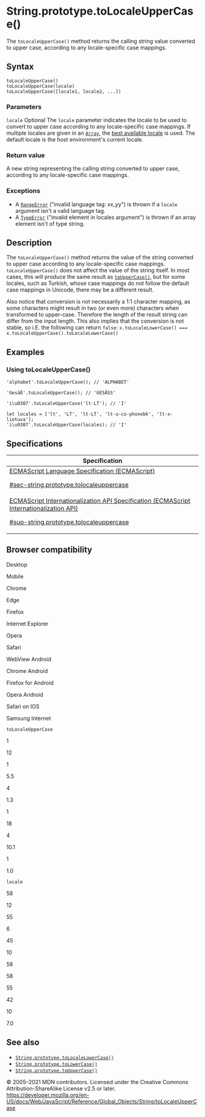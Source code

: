 # String.prototype.toLocaleUpperCase()

The `toLocaleUpperCase()` method returns the calling string value converted to upper case, according to any locale-specific case mappings.

## Syntax

    toLocaleUpperCase()
    toLocaleUpperCase(locale)
    toLocaleUpperCase([locale1, locale2, ...])

### Parameters

`locale` <span class="badge inline optional">Optional</span>
The `locale` parameter indicates the locale to be used to convert to upper case according to any locale-specific case mappings. If multiple locales are given in an [`Array`](../array), the [best available locale](https://tc39.github.io/ecma402/#sec-bestavailablelocale) is used. The default locale is the host environment's current locale.

### Return value

A new string representing the calling string converted to upper case, according to any locale-specific case mappings.

### Exceptions

-   A [`RangeError`](../rangeerror) ("invalid language tag: xx_yy") is thrown if a `locale` argument isn't a valid language tag.
-   A [`TypeError`](../typeerror) ("invalid element in locales argument") is thrown if an array element isn't of type string.

## Description

The `toLocaleUpperCase()` method returns the value of the string converted to upper case according to any locale-specific case mappings. `toLocaleUpperCase()` does not affect the value of the string itself. In most cases, this will produce the same result as [`toUpperCase()`](touppercase), but for some locales, such as Turkish, whose case mappings do not follow the default case mappings in Unicode, there may be a different result.

Also notice that conversion is not necessarily a 1:1 character mapping, as some characters might result in two (or even more) characters when transformed to upper-case. Therefore the length of the result string can differ from the input length. This also implies that the conversion is not stable, so i.E. the following can return `false`:
`x.toLocaleLowerCase() === x.toLocaleUpperCase().toLocaleLowerCase()`

## Examples

### Using toLocaleUpperCase()

    'alphabet'.toLocaleUpperCase(); // 'ALPHABET'

    'Gesäß'.toLocaleUpperCase(); // 'GESÄSS'

    'i\u0307'.toLocaleUpperCase('lt-LT'); // 'I'

    let locales = ['lt', 'LT', 'lt-LT', 'lt-u-co-phonebk', 'lt-x-lietuva'];
    'i\u0307'.toLocaleUpperCase(locales); // 'I'

## Specifications

<table>
<thead>
<tr class="header">
<th>Specification</th>
</tr>
</thead>
<tbody>
<tr class="odd">
<td>
<a href="https://tc39.es/ecma262/#sec-string.prototype.tolocaleuppercase">ECMAScript Language Specification (ECMAScript)
<br/>

<span class="small">#sec-string.prototype.tolocaleuppercase</span>
</a>
</td>
</tr>
<tr class="even">
<td>
<a href="https://tc39.es/ecma402/#sup-string.prototype.tolocaleuppercase">ECMAScript Internationalization API Specification (ECMAScript Internationalization API)
<br/>

<span class="small">#sup-string.prototype.tolocaleuppercase</span>
</a>
</td>
</tr>
</tbody>
</table>

## Browser compatibility

Desktop

Mobile

Chrome

Edge

Firefox

Internet Explorer

Opera

Safari

WebView Android

Chrome Android

Firefox for Android

Opera Android

Safari on IOS

Samsung Internet

`toLocaleUpperCase`

1

12

1

5.5

4

1.3

1

18

4

10.1

1

1.0

`locale`

58

12

55

6

45

10

58

58

55

42

10

7.0

## See also

-   [`String.prototype.toLocaleLowerCase()`](tolocalelowercase)
-   [`String.prototype.toLowerCase()`](tolowercase)
-   [`String.prototype.toUpperCase()`](touppercase)

© 2005–2021 MDN contributors.
Licensed under the Creative Commons Attribution-ShareAlike License v2.5 or later.
<a href="https://developer.mozilla.org/en-US/docs/Web/JavaScript/Reference/Global_Objects/String/toLocaleUpperCase" class="_attribution-link">https://developer.mozilla.org/en-US/docs/Web/JavaScript/Reference/Global_Objects/String/toLocaleUpperCase</a>
